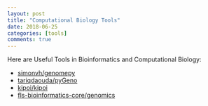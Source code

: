 ```yaml
---
layout: post
title: "Computational Biology Tools"
date: 2018-06-25
categories: [tools]
comments: true
---
```


Here are Useful Tools in Bioinformatics and Computational Biology:

- [simonvh/genomepy](https://github.com/simonvh/genomepy)
- [tariqdaouda/pyGeno](https://github.com/tariqdaouda/pyGeno)
- [kipoi/kipoi](https://github.com/kipoi/kipoi)
- [fls-bioinformatics-core/genomics](https://github.com/fls-bioinformatics-core/genomics)
